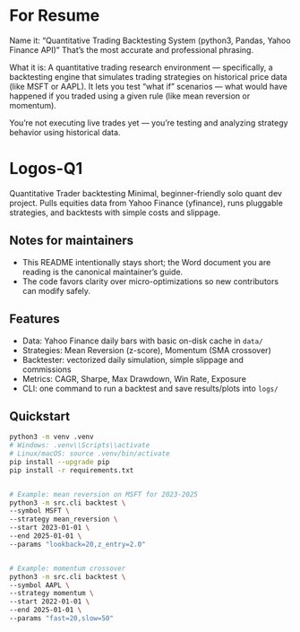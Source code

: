 # For Resume
Name it:
“Quantitative Trading Backtesting System (python3, Pandas, Yahoo Finance API)”
That’s the most accurate and professional phrasing.

What it is:
A quantitative trading research environment — specifically, a backtesting engine that simulates trading strategies on historical price data (like MSFT or AAPL). It lets you test “what if” scenarios — what would have happened if you traded using a given rule (like mean reversion or momentum).

You’re not executing live trades yet — you’re testing and analyzing strategy behavior using historical data.

# Logos-Q1
Quantitative Trader backtesting 
Minimal, beginner-friendly solo quant dev project. Pulls equities data from Yahoo Finance (yfinance),
runs pluggable strategies, and backtests with simple costs and slippage.

## Notes for maintainers
- This README intentionally stays short; the Word document you are reading is the canonical maintainer’s guide.
- The code favors clarity over micro-optimizations so new contributors can modify safely.

## Features
- Data: Yahoo Finance daily bars with basic on-disk cache in `data/`
- Strategies: Mean Reversion (z-score), Momentum (SMA crossover)
- Backtester: vectorized daily simulation, simple slippage and commissions
- Metrics: CAGR, Sharpe, Max Drawdown, Win Rate, Exposure
- CLI: one command to run a backtest and save results/plots into `logs/`

## Quickstart
```bash
python3 -m venv .venv
# Windows: .venv\\Scripts\\activate
# Linux/macOS: source .venv/bin/activate
pip install --upgrade pip
pip install -r requirements.txt


# Example: mean reversion on MSFT for 2023-2025
python3 -m src.cli backtest \
--symbol MSFT \
--strategy mean_reversion \
--start 2023-01-01 \
--end 2025-01-01 \
--params "lookback=20,z_entry=2.0"


# Example: momentum crossover
python3 -m src.cli backtest \
--symbol AAPL \
--strategy momentum \
--start 2022-01-01 \
--end 2025-01-01 \
--params "fast=20,slow=50"